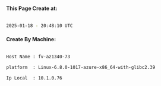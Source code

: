 
   
#### This Page Create at:

```bash

2025-01-18 - 20:48:10 UTC

```

#### Create By Machine:

```bash

Host Name : fv-az1340-73

platform  : Linux-6.8.0-1017-azure-x86_64-with-glibc2.39

Ip Local  : 10.1.0.76

```

